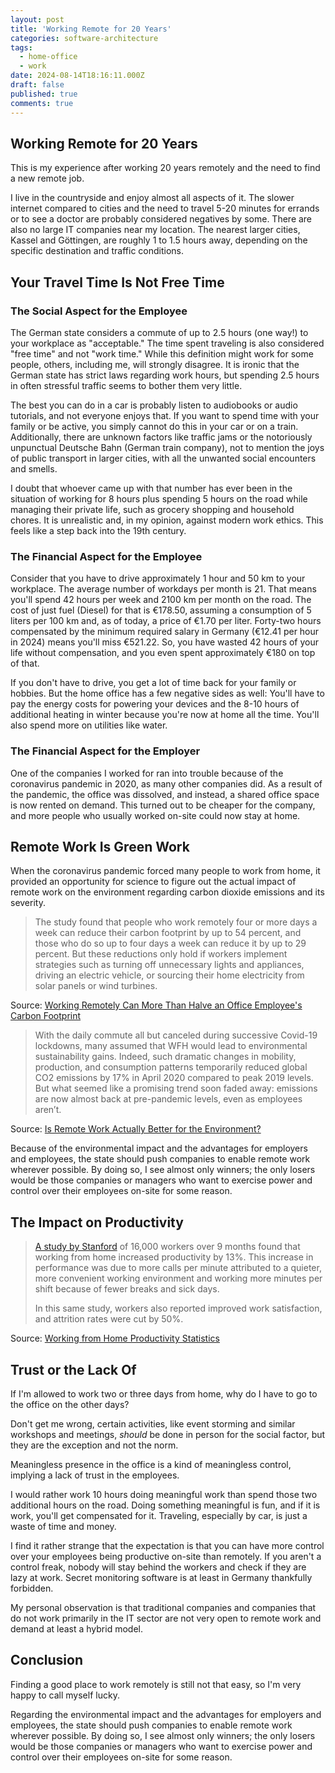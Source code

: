 ```yaml
---
layout: post
title: 'Working Remote for 20 Years'
categories: software-architecture
tags:
  - home-office
  - work
date: 2024-08-14T18:16:11.000Z
draft: false
published: true
comments: true
---
```


## Working Remote for 20 Years

This is my experience after working 20 years remotely and the need to find a new remote job.

I live in the countryside and enjoy almost all aspects of it. The slower internet compared to cities and the need to travel 5-20 minutes for errands or to see a doctor are probably considered negatives by some. There are also no large IT companies near my location. The nearest larger cities, Kassel and Göttingen, are roughly 1 to 1.5 hours away, depending on the specific destination and traffic conditions.

## Your Travel Time Is Not Free Time

### The Social Aspect for the Employee

The German state considers a commute of up to 2.5 hours (one way!) to your workplace as "acceptable." The time spent traveling is also considered "free time" and not "work time." While this definition might work for some people, others, including me, will strongly disagree. It is ironic that the German state has strict laws regarding work hours, but spending 2.5 hours in often stressful traffic seems to bother them very little.

The best you can do in a car is probably listen to audiobooks or audio tutorials, and not everyone enjoys that. If you want to spend time with your family or be active, you simply cannot do this in your car or on a train. Additionally, there are unknown factors like traffic jams or the notoriously unpunctual Deutsche Bahn (German train company), not to mention the joys of public transport in larger cities, with all the unwanted social encounters and smells.

I doubt that whoever came up with that number has ever been in the situation of working for 8 hours plus spending 5 hours on the road while managing their private life, such as grocery shopping and household chores. It is unrealistic and, in my opinion, against modern work ethics. This feels like a step back into the 19th century.

### The Financial Aspect for the Employee

Consider that you have to drive approximately 1 hour and 50 km to your workplace. The average number of workdays per month is 21. That means you'll spend 42 hours per week and 2100 km per month on the road. The cost of just fuel (Diesel) for that is €178.50, assuming a consumption of 5 liters per 100 km and, as of today, a price of €1.70 per liter. Forty-two hours compensated by the minimum required salary in Germany (€12.41 per hour in 2024) means you'll miss €521.22. So, you have wasted 42 hours of your life without compensation, and you even spent approximately €180 on top of that.

If you don't have to drive, you get a lot of time back for your family or hobbies. But the home office has a few negative sides as well: You'll have to pay the energy costs for powering your devices and the 8-10 hours of additional heating in winter because you're now at home all the time. You'll also spend more on utilities like water.

### The Financial Aspect for the Employer

One of the companies I worked for ran into trouble because of the coronavirus pandemic in 2020, as many other companies did. As a result of the pandemic, the office was dissolved, and instead, a shared office space is now rented on demand. This turned out to be cheaper for the company, and more people who usually worked on-site could now stay at home.

## Remote Work Is Green Work

When the coronavirus pandemic forced many people to work from home, it provided an opportunity for science to figure out the actual impact of remote work on the environment regarding carbon dioxide emissions and its severity.

> The study found that people who work remotely four or more days a week can reduce their carbon footprint by up to 54 percent, and those who do so up to four days a week can reduce it by up to 29 percent. But these reductions only hold if workers implement strategies such as turning off unnecessary lights and appliances, driving an electric vehicle, or sourcing their home electricity from solar panels or wind turbines.

Source: [Working Remotely Can More Than Halve an Office Employee's Carbon Footprint](https://www.scientificamerican.com/article/working-remotely-can-more-than-halve-an-office-employees-carbon-footprint/)

> With the daily commute all but canceled during successive Covid-19 lockdowns, many assumed that WFH would lead to environmental sustainability gains. Indeed, such dramatic changes in mobility, production, and consumption patterns temporarily reduced global CO2 emissions by 17% in April 2020 compared to peak 2019 levels. But what seemed like a promising trend soon faded away: emissions are now almost back at pre-pandemic levels, even as employees aren’t.

Source: [Is Remote Work Actually Better for the Environment?](https://hbr.org/2022/03/is-remote-work-actually-better-for-the-environment)

Because of the environmental impact and the advantages for employers and employees, the state should push companies to enable remote work wherever possible. By doing so, I see almost only winners; the only losers would be those companies or managers who want to exercise power and control over their employees on-site for some reason.

## The Impact on Productivity

> [A study by Stanford](https://nbloom.people.stanford.edu/sites/g/files/sbiybj4746/f/wfh.pdf) of 16,000 workers over 9 months found that working from home increased productivity by 13%. This increase in performance was due to more calls per minute attributed to a quieter, more convenient working environment and working more minutes per shift because of fewer breaks and sick days.
>
> In this same study, workers also reported improved work satisfaction, and attrition rates were cut by 50%.

Source: [Working from Home Productivity Statistics](https://www.apollotechnical.com/working-from-home-productivity-statistics/)

## Trust or the Lack Of

If I'm allowed to work two or three days from home, why do I have to go to the office on the other days?

Don't get me wrong, certain activities, like event storming and similar workshops and meetings, *should* be done in person for the social factor, but they are the exception and not the norm.

Meaningless presence in the office is a kind of meaningless control, implying a lack of trust in the employees.

I would rather work 10 hours doing meaningful work than spend those two additional hours on the road. Doing something meaningful is fun, and if it is work, you'll get compensated for it. Traveling, especially by car, is just a waste of time and money.

I find it rather strange that the expectation is that you can have more control over your employees being productive on-site than remotely. If you aren't a control freak, nobody will stay behind the workers and check if they are lazy at work. Secret monitoring software is at least in Germany thankfully forbidden.

My personal observation is that traditional companies and companies that do not work primarily in the IT sector are not very open to remote work and demand at least a hybrid model.

## Conclusion

Finding a good place to work remotely is still not that easy, so I'm very happy to call myself lucky.

Regarding the environmental impact and the advantages for employers and employees, the state should push companies to enable remote work wherever possible. By doing so, I see almost only winners; the only losers would be those companies or managers who want to exercise power and control over their employees on-site for some reason.

